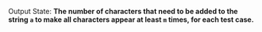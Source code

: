 Output State: **The number of characters that need to be added to the string `a` to make all characters appear at least `m` times, for each test case.**